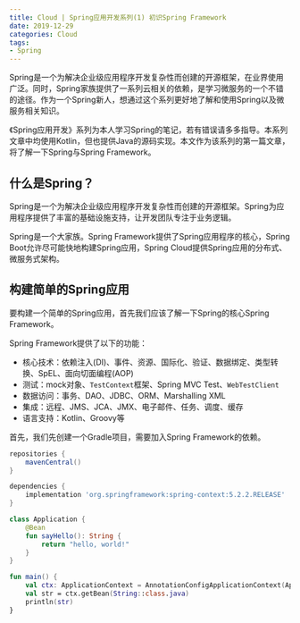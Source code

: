 ```yaml
---
title: Cloud | Spring应用开发系列(1) 初识Spring Framework
date: 2019-12-29
categories: Cloud
tags:
- Spring
---
```


Spring是一个为解决企业级应用程序开发复杂性而创建的开源框架，在业界使用广泛。同时，Spring家族提供了一系列云相关的依赖，是学习微服务的一个不错的途径。作为一个Spring新人，想通过这个系列更好地了解和使用Spring以及微服务相关知识。

《Spring应用开发》系列为本人学习Spring的笔记，若有错误请多多指导。本系列文章中均使用Kotlin，但也提供Java的源码实现。本文作为该系列的第一篇文章，将了解一下Spring与Spring Framework。

<!-- more -->

## 什么是Spring？

Spring是一个为解决企业级应用程序开发复杂性而创建的开源框架。Spring为应用程序提供了丰富的基础设施支持，让开发团队专注于业务逻辑。

Spring是一个大家族。Spring Framework提供了Spring应用程序的核心，Spring Boot允许尽可能快地构建Spring应用，Spring Cloud提供Spring应用的分布式、微服务式架构。

## 构建简单的Spring应用

要构建一个简单的Spring应用，首先我们应该了解一下Spring的核心Spring Framework。

Spring Framework提供了以下的功能：

* 核心技术：依赖注入(DI)、事件、资源、国际化、验证、数据绑定、类型转换、SpEL、面向切面编程(AOP)
* 测试：mock对象、`TestContext`框架、Spring MVC Test、`WebTestClient`
* 数据访问：事务、DAO、JDBC、ORM、Marshalling XML
* 集成：远程、JMS、JCA、JMX、电子邮件、任务、调度、缓存
* 语言支持：Kotlin、Groovy等

首先，我们先创建一个Gradle项目，需要加入Spring Framework的依赖。

```groovy
repositories {
    mavenCentral()
}

dependencies {
    implementation 'org.springframework:spring-context:5.2.2.RELEASE'
}
```

```kotlin
class Application {
    @Bean
    fun sayHello(): String {
        return "hello, world!"
    }
}

fun main() {
    val ctx: ApplicationContext = AnnotationConfigApplicationContext(Application::class.java)
    val str = ctx.getBean(String::class.java)
    println(str)
}
```

